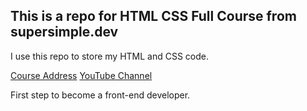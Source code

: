 ## This is a repo for HTML CSS Full Course from supersimple.dev

I use this repo to store my HTML and CSS code. 

[Course Address](https://supersimple.dev/courses/html-css-course)
[YouTube Channel](https://www.youtube.com/@SuperSimpleDev)

First step to become a front-end developer.
